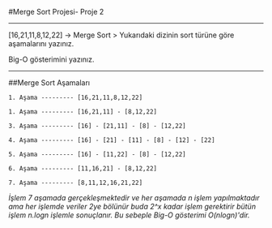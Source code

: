 #Merge Sort Projesi- Proje 2

***
[16,21,11,8,12,22] -> Merge Sort > Yukarıdaki dizinin sort türüne göre aşamalarını yazınız.

Big-O gösterimini yazınız.
***

##Merge Sort Aşamaları

```
1. Aşama --------- [16,21,11,8,12,22]

1. Aşama --------- [16,21,11] - [8,12,22]

3. Aşama --------- [16] - [21,11] - [8] - [12,22]

4. Aşama --------- [16] - [21] - [11] - [8] - [12] - [22]

5. Aşama --------- [16] - [11,22] - [8] - [12,22]

6. Aşama --------- [11,16,21] - [8,12,22]

7. Aşama --------- [8,11,12,16,21,22]

```

*İşlem 7 aşamada gerçekleşmektedir ve her aşamada n işlem yapılmaktadır ama her işlemde veriler 2ye bölünür buda 2^x kadar işlem gerektirir bütün işlem n.logn işlemle sonuçlanır. Bu sebeple Big-O gösterimi O(nlogn)'dir.*
